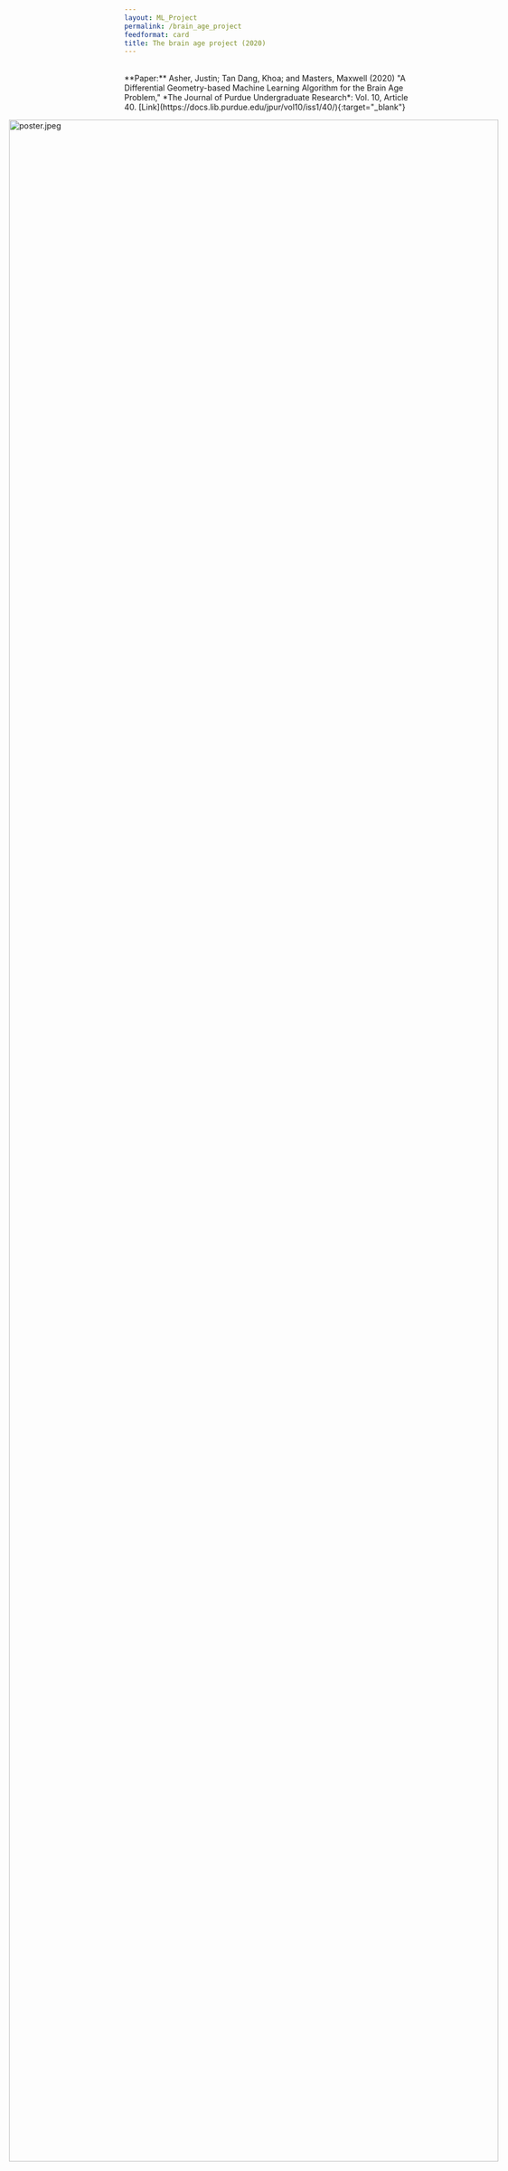 ```yaml
---
layout: ML_Project
permalink: /brain_age_project
feedformat: card
title: The brain age project (2020)
---
```

<br/>
**Paper:** Asher, Justin; Tan Dang, Khoa; and Masters, Maxwell (2020) "A Differential Geometry-based Machine Learning Algorithm for the Brain Age Problem," *The Journal of Purdue Undergraduate Research*: Vol. 10, Article 40. [Link](https://docs.lib.purdue.edu/jpur/vol10/iss1/40/){:target="_blank"}

<head>
<style>
img[src*="#poster"] {
    width: 95%;
    left: 2.5%;
    position: absolute;
    padding-bottom: 2em;
}
</style>
</head>

![poster.jpeg](poster.jpeg#poster)